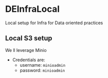# DEInfraLocal
Local setup for Infra for Data oriented practices


## Local S3 setup
We ll leverage Minio
- Credentials are: 
    - username: `minioadmin`
    - password: `minioadmin`